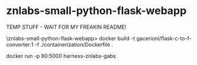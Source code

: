# znlabs-small-python-flask-webapp

TEMP STUFF -  WAIT FOR MY FREAKIN README!

\znlabs-small-python-flask-webapp> docker build -t gacerioni/flask-c-to-f-converter:1 -f ./containerization/Dockerfile .

docker run -p 80:5000  harness-znlabs-gabs